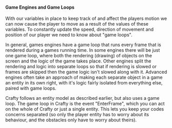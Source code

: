 #### Game Engines and Game Loops

With our variables in place to keep track of and affect the players motion we can now cause the player to move as a result of the values of these variables. To constantly update the speed, direction of movement and position of our player we need to know about "game loops". 

In general, games engines have a game loop that runs every frame that is rendered during a games running time. In some engines there will be just one game loop, where both the rendering (drawing) of objects on the screen and the logic of the game takes place. Other engines split the rendering and logic into separate loops so that if rendering is slowed or frames are skipped then the game logic isn't slowed along with it. Advanced engines often take an approach of making each separate object in a game an entity in its own right, with it's logic fairly isolated from everything else, paired with game loops.

Crafty follows an entity model as described earlier, but also uses a game loop. The game loop in Crafty is the event "EnterFrame", which you can act on the whole of Crafty or just a single entity. This lets you keep your codes concerns separated (so only the player entity has to worry about its behaviour, and the obstacles only have to worry about theirs).  

